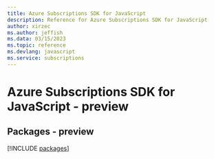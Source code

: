 ```yaml
---
title: Azure Subscriptions SDK for JavaScript
description: Reference for Azure Subscriptions SDK for JavaScript
author: xirzec
ms.author: jeffish
ms.data: 03/15/2023
ms.topic: reference
ms.devlang: javascript
ms.service: subscriptions
---
```

# Azure Subscriptions SDK for JavaScript - preview
## Packages - preview
[!INCLUDE [packages](subscriptions-index.md)]